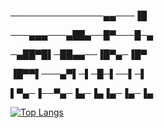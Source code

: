 ───────────────▄▄───▐█

───▄▄▄───▄██▄──█▀───█─▄

─▄██▀█▌─██▄▄──▐█▀▄─▐█▀

▐█▀▀▌───▄▀▌─▌─█─▌──▌─▌

▌▀▄─▐──▀▄─▐▄─▐▄▐▄─▐▄─▐▄



[![Top Langs](https://github-readme-stats.vercel.app/api/top-langs/?username=paipaipaipai&layout=compact)](https://github.com/anuraghazra/github-readme-stats)

